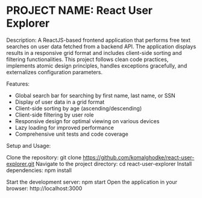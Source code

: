 # PROJECT NAME: React User Explorer

Description: A ReactJS-based frontend application that performs free text searches on user data fetched from a backend API. The application displays results in a responsive grid format and includes client-side sorting and filtering functionalities. This project follows clean code practices, implements atomic design principles, handles exceptions gracefully, and externalizes configuration parameters.

Features:

- Global search bar for searching by first name, last name, or SSN
- Display of user data in a grid format
- Client-side sorting by age (ascending/descending)
- Client-side filtering by user role
- Responsive design for optimal viewing on various devices
- Lazy loading for improved performance
- Comprehensive unit tests and code coverage

Setup and Usage:

Clone the repository: git clone https://github.com/komalghodke/react-user-explorer.git
Navigate to the project directory: cd react-user-explorer
Install dependencies: npm install

Start the development server: npm start
Open the application in your browser: http://localhost:3000